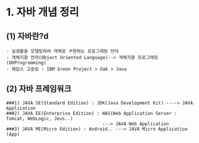 # 1. 자바 개념 정리

## (1) 자바란?d
   	- 실생활을 모델링하여 객체로 구현하는 프로그래밍 언어
	- 객체지향 언어(Object Oriented Language)--> 객체지향 프로그래밍(OOProgramming)
	- 제임스 고슬링 : IBM Green Project > Oak > Java

## (2) 자바 프레임워크
    ###1) JAVA SE(Standard Edition) : JDK(Java Development Kit) ----> JAVA Application
    ###2) JAVA EE(Enterprise Edition) : WAS(Web Application Server : Tomcat, WebLogic, Jeus..)
    									---> JAVA Web Application
    ###3) JAVA ME(Micro Edition) : Android.. ---> JAVA Micro Application (App)
	
	